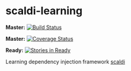 scaldi-learning
===============

**Master:** [![Build Status](https://travis-ci.org/michalkowol/scaldi-learning.svg?branch=master)](https://travis-ci.org/michalkowol/scaldi-learning)

**Master:** [![Coverage Status](https://img.shields.io/coveralls/michalkowol/scaldi-learning.svg)](https://coveralls.io/r/michalkowol/scaldi-learning?branch=master)

**Ready:** [![Stories in Ready](https://badge.waffle.io/michalkowol/scaldi-learning.png?label=ready&title=Ready)](https://waffle.io/michalkowol/scaldi-learning)

Learning dependency injection framework [scaldi](http://scaldi.org/)
